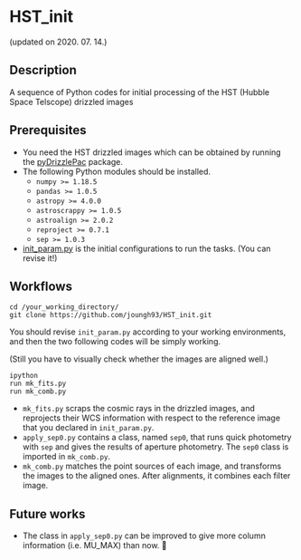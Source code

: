 # HST_init
(updated on 2020. 07. 14.)


## Description
A sequence of Python codes for initial processing of the HST (Hubble Space Telscope) drizzled images


## Prerequisites
* You need the HST drizzled images which can be obtained by running the [pyDrizzlePac](https://github.com/joungh93/pyDrizzlePac) package.
* The following Python modules should be installed.
  * ``numpy >= 1.18.5``
  * ``pandas >= 1.0.5``
  * ``astropy >= 4.0.0``
  * ``astroscrappy >= 1.0.5``
  * ``astroalign >= 2.0.2``
  * ``reproject >= 0.7.1``
  * ``sep >= 1.0.3``
* [init_param.py](https://github.com/joungh93/HST_init/blob/master/init_param.py) is the initial configurations to run the tasks. (You can revise it!)


## Workflows
```
cd /your_working_directory/
git clone https://github.com/joungh93/HST_init.git
```
You should revise ``init_param.py`` according to your working environments, and then the two following codes will be simply working.

(Still you have to visually check whether the images are aligned well.)

```
ipython
run mk_fits.py
run mk_comb.py
```
* ``mk_fits.py`` scraps the cosmic rays in the drizzled images, and reprojects their WCS information with respect to the reference image that you declared in ``init_param.py``.
* ``apply_sep0.py`` contains a class, named ``sep0``, that runs quick photometry with ``sep`` and gives the results of aperture photometry. The ``sep0`` class is imported in ``mk_comb.py``.
* ``mk_comb.py`` matches the point sources of each image, and transforms the images to the aligned ones. After alignments, it combines each filter image.


## Future works
* The class in ``apply_sep0.py`` can be improved to give more column information (i.e. MU_MAX) than now.
:snail:

